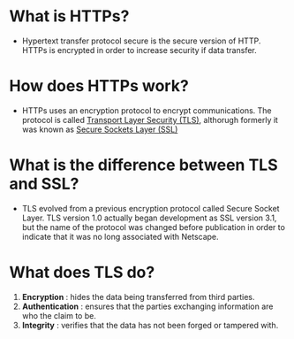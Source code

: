 # What is HTTPs?
- Hypertext transfer protocol secure is the secure version of HTTP. HTTPs is encrypted in order to increase security if data transfer.
# How does HTTPs work?
- HTTPs uses an encryption protocol to encrypt communications. The protocol is called [Transport Layer Security (TLS)](https://www.cloudflare.com/learning/ssl/transport-layer-security-tls/), althorugh formerly it was known as [Secure Sockets Layer (SSL)](https://www.cloudflare.com/learning/ssl/what-is-ssl/)
# What is the difference between TLS and SSL?
- TLS evolved from a previous encryption protocol called Secure Socket Layer. TLS version 1.0 actually began development as SSL version 3.1, but the name of the protocol was changed before publication in order to indicate that it was no long associated with Netscape.
# What does TLS do?
1. **Encryption** : hides the data being transferred from third parties.
2. **Authentication** : ensures that the parties exchanging information are who the claim to be.
3. **Integrity** : verifies that the data has not been forged or tampered with.
<!--stackedit_data:
eyJoaXN0b3J5IjpbLTQ4MzY3Mjk1MiwxNjEyNDA2Mjc5XX0=
-->